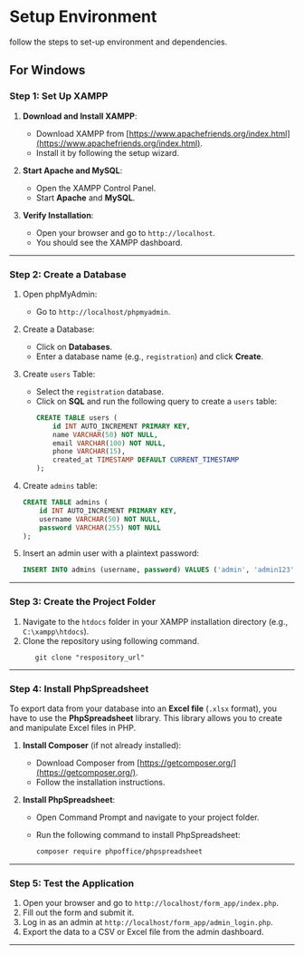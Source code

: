 # Setup Environment
follow the steps to set-up environment and dependencies.

## For Windows
### **Step 1: Set Up XAMPP**
1. **Download and Install XAMPP**:
   - Download XAMPP from [https://www.apachefriends.org/index.html](https://www.apachefriends.org/index.html).
   - Install it by following the setup wizard.

2. **Start Apache and MySQL**:
   - Open the XAMPP Control Panel.
   - Start **Apache** and **MySQL**.

3. **Verify Installation**:
   - Open your browser and go to `http://localhost`.
   - You should see the XAMPP dashboard.

---

### **Step 2: Create a Database**
1. Open phpMyAdmin:
   - Go to `http://localhost/phpmyadmin`.

2. Create a Database:
   - Click on **Databases**.
   - Enter a database name (e.g., `registration`) and click **Create**.

3. Create `users` Table:
   - Select the `registration` database.
   - Click on **SQL** and run the following query to create a `users` table:
     ```sql
     CREATE TABLE users (
         id INT AUTO_INCREMENT PRIMARY KEY,
         name VARCHAR(50) NOT NULL,
         email VARCHAR(100) NOT NULL,
         phone VARCHAR(15),
         created_at TIMESTAMP DEFAULT CURRENT_TIMESTAMP
     );
     ```

4. Create `admins` table:
   ```sql
   CREATE TABLE admins (
       id INT AUTO_INCREMENT PRIMARY KEY,
       username VARCHAR(50) NOT NULL,
       password VARCHAR(255) NOT NULL
   );
   ```

5. Insert an admin user with a plaintext password:
   ```sql
   INSERT INTO admins (username, password) VALUES ('admin', 'admin123');
   ```

---

### **Step 3: Create the Project Folder**
1. Navigate to the `htdocs` folder in your XAMPP installation directory (e.g., `C:\xampp\htdocs`).
2. Clone the repository using following command.
   ```git
      git clone "respository_url"
   ```
---

### **Step 4: Install PhpSpreadsheet**
To export data from your database into an **Excel file** (`.xlsx` format), you have to use the **PhpSpreadsheet** library. This library allows you to create and manipulate Excel files in PHP.

1. **Install Composer** (if not already installed):
   - Download Composer from [https://getcomposer.org/](https://getcomposer.org/).
   - Follow the installation instructions.

2. **Install PhpSpreadsheet**:
   - Open Command Prompt and navigate to your project folder.
   - Run the following command to install PhpSpreadsheet:

     ```bash
     composer require phpoffice/phpspreadsheet
     ```

---

### **Step 5: Test the Application**
1. Open your browser and go to `http://localhost/form_app/index.php`.
2. Fill out the form and submit it.
3. Log in as an admin at `http://localhost/form_app/admin_login.php`.
4. Export the data to a CSV or Excel file from the admin dashboard.

---